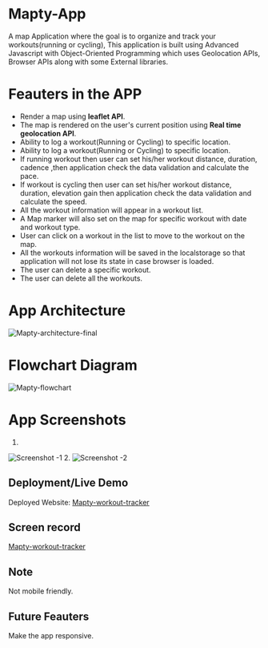 # Mapty-App
A map Application where the goal is to organize and track your workouts(running or cycling), This application is built using Advanced Javascript with Object-Oriented Programming which uses Geolocation APIs, Browser APIs along with some External libraries.

# Feauters in the APP
- Render a map using **leaflet API**.
- The map is rendered on the user's current position using **Real time geolocation API**.
- Ability to log a workout(Running or Cycling) to specific location.
- Ability to log a workout(Running or Cycling) to specific location.
- If running workout then user can set his/her workout distance, duration, cadence ,then application check the data validation and calculate the pace.
- If workout is cycling then user can set his/her workout distance, duration, elevation gain then application check the data validation and calculate the speed.
- All the workout information will appear in a workout list.
- A Map marker will also set on the map for specific workout with date and workout type.
- User can click on a workout in the list to move to the workout on the map.
- All the workouts information will be saved in the localstorage so that application will not lose its state in case browser is loaded. 
- The user can delete a specific workout.
- The user can delete all the workouts.

# App Architecture
![Mapty-architecture-final](https://user-images.githubusercontent.com/77184432/176511402-d259e32f-c85b-410d-bd74-52c53c56d45a.png)

# Flowchart Diagram
![Mapty-flowchart](https://user-images.githubusercontent.com/77184432/176511759-52c526f3-3c4d-4ed8-9ab9-eb164bf5c0b8.png)

# App Screenshots
1. 
![Screenshot -1](https://user-images.githubusercontent.com/77184432/176511938-9483b927-ae3f-46fd-86c1-b98e37445ec8.png)
2. 
![Screenshot -2](https://user-images.githubusercontent.com/77184432/176512118-3458932d-cd60-4daa-aae9-cba7e69a24e9.png)

## Deployment/Live Demo
Deployed Website: [Mapty-workout-tracker](https://mapty-workout-tracker1.netlify.app/)

## Screen record
[Mapty-workout-tracker](https://www.youtube.com/watch?v=v79wDGakkZo)

## Note
Not mobile friendly.
## Future Feauters
Make the app responsive.
